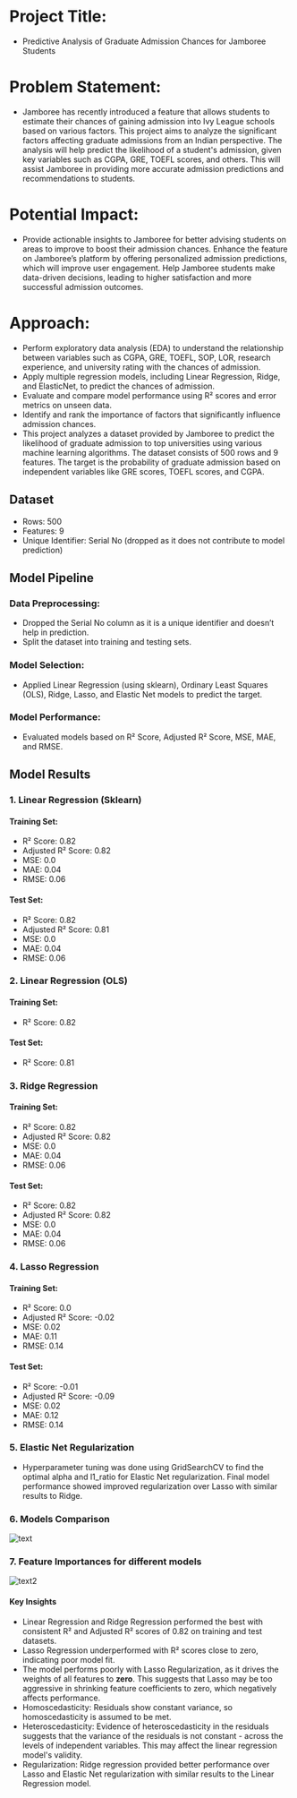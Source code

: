 # Project Title:
- Predictive Analysis of Graduate Admission Chances for Jamboree Students

# Problem Statement:
- Jamboree has recently introduced a feature that allows students to estimate their chances of gaining admission into Ivy League schools based on various factors. This project 
aims to analyze the significant factors affecting graduate admissions from an Indian perspective. The analysis will help predict the likelihood of a student's admission, 
given key variables such as CGPA, GRE, TOEFL scores, and others. This will assist Jamboree in providing more accurate admission predictions and recommendations to students.

# Potential Impact:
- Provide actionable insights to Jamboree for better advising students on areas to improve to boost their admission chances.
Enhance the feature on Jamboree’s platform by offering personalized admission predictions, which will improve user engagement.
Help Jamboree students make data-driven decisions, leading to higher satisfaction and more successful admission outcomes.    

# Approach:
- Perform exploratory data analysis (EDA) to understand the relationship between variables such as CGPA, GRE, TOEFL, SOP, LOR, research experience, and university rating with the chances of admission.
- Apply multiple regression models, including Linear Regression, Ridge, and ElasticNet, to predict the chances of admission.
- Evaluate and compare model performance using R² scores and error metrics on unseen data.
- Identify and rank the importance of factors that significantly influence admission chances.
- This project analyzes a dataset provided by Jamboree to predict the likelihood of graduate admission to top universities using various machine learning algorithms. The dataset consists of 500 rows and 9 features. The target is the probability of graduate admission based on independent variables like GRE scores, TOEFL scores, and CGPA.
## Dataset
- Rows: 500
- Features: 9
- Unique Identifier: Serial No (dropped as it does not contribute to model prediction)

## Model Pipeline
### Data Preprocessing:
- Dropped the Serial No column as it is a unique identifier and doesn’t help in prediction.
- Split the dataset into training and testing sets.
### Model Selection:
- Applied Linear Regression (using sklearn), Ordinary Least Squares (OLS), Ridge, Lasso, and Elastic Net models to predict the target.
### Model Performance:
- Evaluated models based on R² Score, Adjusted R² Score, MSE, MAE, and RMSE.

## Model Results
###  1. Linear Regression (Sklearn)
#### Training Set:
- R² Score: 0.82
- Adjusted R² Score: 0.82
- MSE: 0.0
- MAE: 0.04
- RMSE: 0.06
#### Test Set:
- R² Score: 0.82
- Adjusted R² Score: 0.81
- MSE: 0.0
- MAE: 0.04
- RMSE: 0.06

### 2. Linear Regression (OLS)
#### Training Set:
- R² Score: 0.82
#### Test Set:
- R² Score: 0.81

### 3. Ridge Regression
#### Training Set:
- R² Score: 0.82
- Adjusted R² Score: 0.82
- MSE: 0.0
- MAE: 0.04
- RMSE: 0.06
#### Test Set:
- R² Score: 0.82
- Adjusted R² Score: 0.82
- MSE: 0.0
- MAE: 0.04
- RMSE: 0.06

### 4. Lasso Regression
#### Training Set:
- R² Score: 0.0
- Adjusted R² Score: -0.02
- MSE: 0.02
- MAE: 0.11
- RMSE: 0.14
#### Test Set:
- R² Score: -0.01
- Adjusted R² Score: -0.09
- MSE: 0.02
- MAE: 0.12
- RMSE: 0.14

### 5. Elastic Net Regularization
- Hyperparameter tuning was done using GridSearchCV to find the optimal alpha and l1_ratio for Elastic Net regularization.
Final model performance showed improved regularization over Lasso with similar results to Ridge.

### 6. Models Comparison
![text](https://github.com/SachinChauhan0911/Linear-Regression---Jamboree-Education-Case-Study/blob/main/images/Screenshot%202024-10-22%20at%207.29.03%20AM.png)

### 7. Feature Importances for different models
![text2](https://github.com/SachinChauhan0911/Linear-Regression---Jamboree-Education-Case-Study/blob/main/images/Screenshot%202024-10-22%20at%207.35.06%20AM.png)

#### Key Insights
- Linear Regression and Ridge Regression performed the best with consistent R² and Adjusted R² scores of 0.82 on training and test datasets.
- Lasso Regression underperformed with R² scores close to zero, indicating poor model fit.
- The model performs poorly with Lasso Regularization, as it drives the weights of all features to **zero**. This suggests that Lasso may be too aggressive in shrinking feature coefficients to zero, which negatively affects performance.
- Homoscedasticity: Residuals show constant variance, so homoscedasticity is assumed to be met.
- Heteroscedasticity: Evidence of heteroscedasticity in the residuals suggests that the variance of the residuals is not constant - across the levels of independent variables. This may affect the linear regression model's validity.
- Regularization: Ridge regression provided better performance over Lasso and Elastic Net regularization with similar results to the Linear Regression model.




















